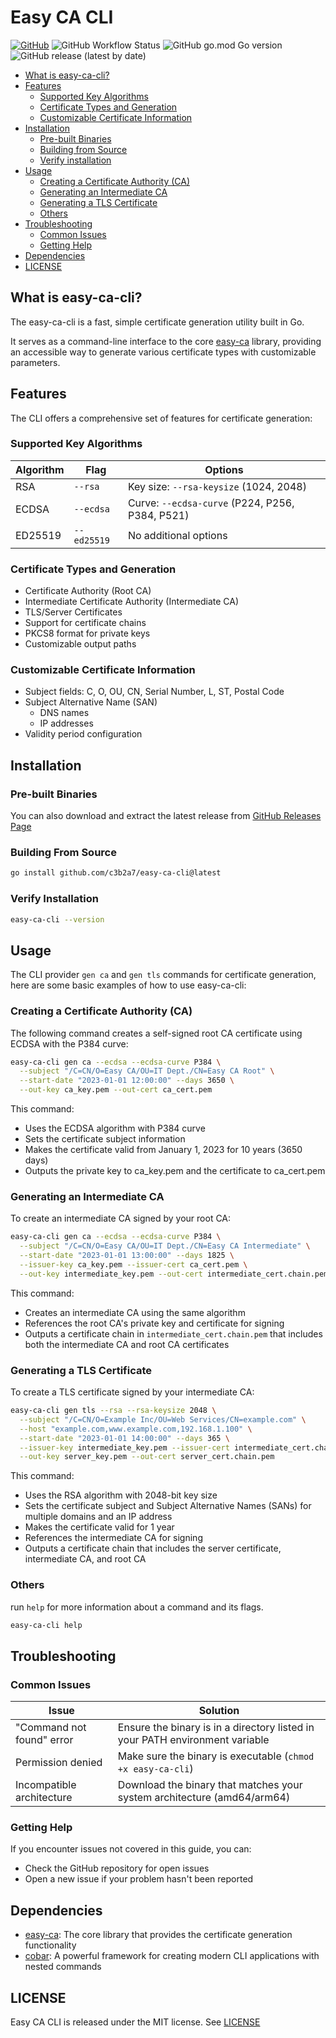 # Easy CA CLI

[![GitHub](https://img.shields.io/github/license/c3b2a7/easy-ca-cli)](https://github.com/c3b2a7/easy-ca-cli/blob/master/LICENSE)
![GitHub Workflow Status](https://img.shields.io/github/actions/workflow/status/c3b2a7/easy-ca-cli/build.yml)
![GitHub go.mod Go version](https://img.shields.io/github/go-mod/go-version/c3b2a7/easy-ca-cli)
![GitHub release (latest by date)](https://img.shields.io/github/v/release/c3b2a7/easy-ca-cli)

- [What is easy-ca-cli?](#what-is-easy-ca-cli)
- [Features](#features)
  * [Supported Key Algorithms](#supported-key-algorithms)
  * [Certificate Types and Generation](#certificate-types-and-generation)
  * [Customizable Certificate Information](#customizable-certificate-information)
- [Installation](#installation)
  * [Pre-built Binaries](#pre-built-binaries)
  * [Building from Source](#building-from-source)
  * [Verify installation](#verify-installation)
- [Usage](#usage)
  * [Creating a Certificate Authority (CA)](#creating-a-certificate-authority-ca)
  * [Generating an Intermediate CA](#generating-an-intermediate-ca)
  * [Generating a TLS Certificate](#generating-a-tls-certificate)
  * [Others](#others)
- [Troubleshooting](#troubleshooting)
  * [Common Issues](#common-issues)
  * [Getting Help](#getting-help)
- [Dependencies](#dependencies)
- [LICENSE](#license)

## What is easy-ca-cli?

The easy-ca-cli is a fast, simple certificate generation utility built in Go.

It serves as a command-line interface to the core [easy-ca](https://github.com/c3b2a7/easy-ca) library,
providing an accessible way to generate various certificate types with customizable parameters.

## Features

The CLI offers a comprehensive set of features for certificate generation:

### Supported Key Algorithms

| Algorithm | Flag        | Options                                         |
|-----------|-------------|-------------------------------------------------|
| RSA       | `--rsa`     | Key size: `--rsa-keysize` (1024, 2048)          |
| ECDSA     | `--ecdsa`   | Curve: `--ecdsa-curve` (P224, P256, P384, P521) |
| ED25519   | `--ed25519` | No additional options                           |

### Certificate Types and Generation

- Certificate Authority (Root CA)
- Intermediate Certificate Authority (Intermediate CA)
- TLS/Server Certificates
- Support for certificate chains
- PKCS8 format for private keys
- Customizable output paths

### Customizable Certificate Information

- Subject fields: C, O, OU, CN, Serial Number, L, ST, Postal Code
- Subject Alternative Name (SAN)
    - DNS names
    - IP addresses
- Validity period configuration

## Installation

### Pre-built Binaries

You can also download and extract the latest release
from [GitHub Releases Page](https://github.com/c3b2a7/easy-ca-cli/releases)

### Building From Source

```bash
go install github.com/c3b2a7/easy-ca-cli@latest
```

### Verify Installation

```bash
easy-ca-cli --version
```

## Usage

The CLI provider `gen ca` and `gen tls` commands for certificate generation,
here are some basic examples of how to use easy-ca-cli:

### Creating a Certificate Authority (CA)

The following command creates a self-signed root CA certificate using ECDSA with the P384 curve:

```bash
easy-ca-cli gen ca --ecdsa --ecdsa-curve P384 \
  --subject "/C=CN/O=Easy CA/OU=IT Dept./CN=Easy CA Root" \
  --start-date "2023-01-01 12:00:00" --days 3650 \
  --out-key ca_key.pem --out-cert ca_cert.pem
```

This command:

- Uses the ECDSA algorithm with P384 curve
- Sets the certificate subject information
- Makes the certificate valid from January 1, 2023 for 10 years (3650 days)
- Outputs the private key to ca_key.pem and the certificate to ca_cert.pem

### Generating an Intermediate CA

To create an intermediate CA signed by your root CA:

```bash
easy-ca-cli gen ca --ecdsa --ecdsa-curve P384 \
  --subject "/C=CN/O=Easy CA/OU=IT Dept./CN=Easy CA Intermediate" \
  --start-date "2023-01-01 13:00:00" --days 1825 \
  --issuer-key ca_key.pem --issuer-cert ca_cert.pem \
  --out-key intermediate_key.pem --out-cert intermediate_cert.chain.pem
```

This command:

- Creates an intermediate CA using the same algorithm
- References the root CA's private key and certificate for signing
- Outputs a certificate chain in `intermediate_cert.chain.pem` that includes both the intermediate CA and root CA
  certificates

### Generating a TLS Certificate

To create a TLS certificate signed by your intermediate CA:

```bash
easy-ca-cli gen tls --rsa --rsa-keysize 2048 \
  --subject "/C=CN/O=Example Inc/OU=Web Services/CN=example.com" \
  --host "example.com,www.example.com,192.168.1.100" \
  --start-date "2023-01-01 14:00:00" --days 365 \
  --issuer-key intermediate_key.pem --issuer-cert intermediate_cert.chain.pem \
  --out-key server_key.pem --out-cert server_cert.chain.pem
```

This command:

- Uses the RSA algorithm with 2048-bit key size
- Sets the certificate subject and Subject Alternative Names (SANs) for multiple domains and an IP address
- Makes the certificate valid for 1 year
- References the intermediate CA for signing
- Outputs a certificate chain that includes the server certificate, intermediate CA, and root CA

### Others

run `help` for more information about a command and
its flags.

```bash
easy-ca-cli help
```

## Troubleshooting

### Common Issues

| Issue                     | Solution                                                                     |
|---------------------------|------------------------------------------------------------------------------|
| "Command not found" error | Ensure the binary is in a directory listed in your PATH environment variable |
| Permission denied         | Make sure the binary is executable (`chmod +x easy-ca-cli`)                  |
| Incompatible architecture | Download the binary that matches your system architecture (amd64/arm64)      |

### Getting Help

If you encounter issues not covered in this guide, you can:

- Check the GitHub repository for open issues
- Open a new issue if your problem hasn't been reported

## Dependencies

- [easy-ca](https://github.com/c3b2a7/easy-ca): The core library that provides the certificate generation functionality
- [cobar](https://github.com/spf13/cobra): A powerful framework for creating modern CLI applications with nested
  commands

## LICENSE

Easy CA CLI is released under the MIT license. See [LICENSE](https://github.com/c3b2a7/easy-ca-cli/blob/main/LICENSE)

